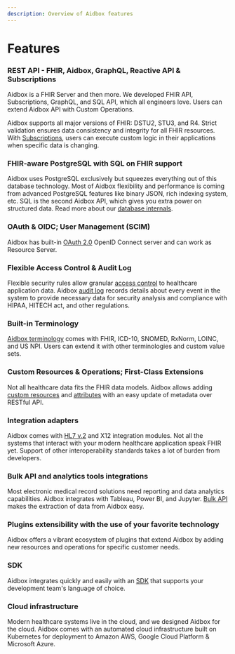 ```yaml
---
description: Overview of Aidbox features
---
```


# Features

### REST API - FHIR, Aidbox, GraphQL, Reactive API & Subscriptions

Aidbox is a FHIR Server and then more. We developed FHIR API, Subscriptions, GraphQL, and SQL API, which all engineers love. Users can extend Aidbox API with Custom Operations.

Aidbox supports all major versions of FHIR: DSTU2, STU3, and R4. Strict validation ensures data consistency and integrity for all FHIR resources. With [Subscriptions](https://docs.aidbox.app/api-1/reactive-api-and-subscriptions), users can execute custom logic in their applications when specific data is changing.

### FHIR-aware PostgreSQL with SQL on FHIR support

Aidbox uses PostgreSQL exclusively but squeezes everything out of this database technology. Most of Aidbox flexibility and performance is coming from advanced PostgreSQL features like binary JSON, rich indexing system, etc. SQL is the second Aidbox API, which gives you extra power on structured data. Read more about our [database internals](https://docs.aidbox.app/storage-1/database).

### OAuth & OIDC; User Management (SCIM)

Aidbox has built-in [OAuth 2.0](https://docs.aidbox.app/auth-betta) OpenID Connect server and can work as Resource Server.

### Flexible Access Control & Audit Log

Flexible security rules allow granular [access control](https://docs.aidbox.app/security/access-policy) to healthcare application data. Aidbox [audit log](https://docs.aidbox.app/administration/logging-and-audit) records details about every event in the system to provide necessary data for security analysis and compliance with HIPAA, HITECH act, and other regulations.

### Built-in Terminology

[Aidbox terminology](https://docs.aidbox.app/terminology/terminology-api) comes with FHIR, ICD-10, SNOMED, RxNorm, LOINC, and US NPI. Users can extend it with other terminologies and custom value sets.

### Custom Resources & Operations; First-Class Extensions

Not all healthcare data fits the FHIR data models. Aidbox allows adding [custom resources](https://docs.aidbox.app/modules-1/custom-resources) and [attributes](https://docs.aidbox.app/modules-1/first-class-extensions) with an easy update of metadata over RESTful API.

### Integration adapters

Aidbox comes with [HL7 v.2](https://docs.aidbox.app/modules-1/hl7-v2-integration) and X12 integration modules. Not all the systems that interact with your modern healthcare application speak FHIR yet. Support of other interoperability standards takes a lot of burden from developers.

### Bulk API and analytics tools integrations

Most electronic medical record solutions need reporting and data analytics capabilities. Aidbox integrates with Tableau, Power BI, and Jupyter. [Bulk API](https://docs.aidbox.app/api-1/bulk-api-1) makes the extraction of data from Aidbox easy.

### Plugins extensibility with the use of your favorite technology

Aidbox offers a vibrant ecosystem of plugins that extend Aidbox by adding new resources and operations for specific customer needs.

### SDK

Aidbox integrates quickly and easily with an [SDK](https://docs.aidbox.app/aidbox-sdk) that supports your development team's language of choice.

### Cloud infrastructure

Modern healthcare systems live in the cloud, and we designed Aidbox for the cloud. Aidbox comes with an automated cloud infrastructure built on Kubernetes for deployment to Amazon AWS, Google Cloud Platform & Microsoft Azure.
